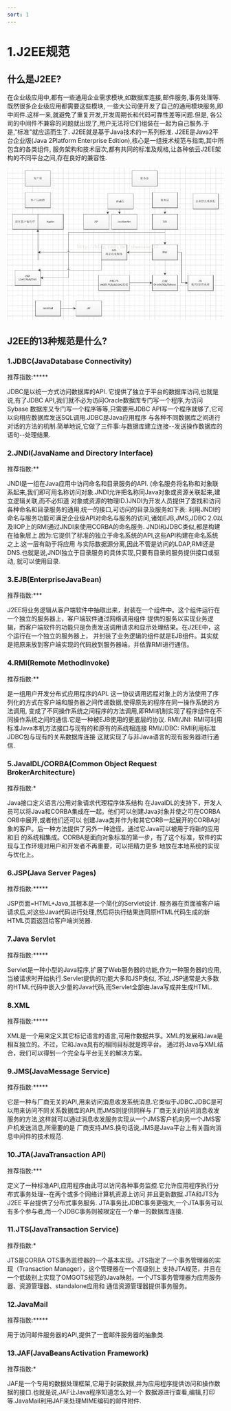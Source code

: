 ```yaml
---
sort: 1
---
```

# 1.J2EE规范

## 什么是J2EE?

在企业级应用中,都有一些通用企业需求模块,如数据库连接,邮件服务,事务处理等.既然很多企业级应用都需要这些模块,
一些大公司便开发了自己的通用模块服务,即中间件.这样一来,就避免了重复开发,开发周期长和代码可靠性差等问题.但是,
各公司的中间件不兼容的问题就出现了,用户无法将它们组装在一起为自己服务.于是,"标准"就应运而生了.
J2EE就是基于Java技术的一系列标准.
J2EE是Java2平台企业版(Java 2Platform Enterprise Edition),核心是一组技术规范与指南,其中所包含的各类组件,
服务架构和技术层次,都有共同的标准及规格,让各种依云J2EE架构的不同平台之间,存在良好的兼容性.

![](img/20140822222056453.jpg)

## J2EE的13种规范是什么?
### 1.JDBC(JavaDatabase Connectivity)	

推荐指数:*****

JDBC是以统一方式访问数据库的API.
它提供了独立于平台的数据库访问,也就是说,有了JDBC API,我们就不必为访问Oracle数据库专门写一个程序,为访问Sybase
数据库又专门写一个程序等等,只需要用JDBC API写一个程序就够了,它可以向相应数据库发送SQL调用.JDBC是Java应用程序
与各种不同数据库之间进行对话的方法的机制.简单地说,它做了三件事:与数据库建立连接--发送操作数据库的语句--处理结果.

### 2.JNDI(JavaName and Directory Interface)	

推荐指数:**

JNDI是一组在Java应用中访问命名和目录服务的API.
(命名服务将名称和对象联系起来,我们即可用名称访问对象.JNDI允许把名称同Java对象或资源关联起来,建立逻辑关联,而不必知道
对象或资源的物理ID.)JNDI为开发人员提供了查找和访问各种命名和目录服务的通用,统一的接口,可访问的目录及服务如下表:
利用JNDI的命名与服务功能可满足企业级API对命名与服务的访问,诸如EJB,JMS,JDBC 2.0以及IIOP上的RMI通过JNDI来使用CORBA的命名服务.
JNDI和JDBC类似,都是构建在抽象层上.因为:它提供了标准的独立于命名系统的API,这些API构建在命名系统之上.这一层有助于将应用
与实际数据源分离,因此不管是访问的LDAP,RMI还是DNS.也就是说,JNDI独立于目录服务的具体实现,只要有目录的服务提供接口或驱动,
就可以使用目录.

### 3.EJB(EnterpriseJavaBean)	

推荐指数:***

J2EE将业务逻辑从客户端软件中抽取出来，封装在一个组件中。这个组件运行在一个独立的服务器上，客户端软件通过网络调用组件
提供的服务以实现业务逻辑，而客户端软件的功能只是负责发送调用请求和显示处理结果。在J2EE中，这个运行在一个独立的服务器上，
并封装了业务逻辑的组件就是EJB组件。其实就是把原来放到客户端实现的代码放到服务器端，并依靠RMI进行通信。

### 4.RMI(Remote MethodInvoke)	

推荐指数:**

是一组用户开发分布式应用程序的API.
这一协议调用远程对象上的方法使用了序列化的方式在客户端和服务器之间传递数据,使得原先的程序在同一操作系统的方法调用,
变成了不同操作系统之间程序的方法调用,即RMI机制实现了程序组件在不同操作系统之间的通信.它是一种被EJB使用的更底层的协议.
RMI/JNI: RMI可利用标准Java本机方法接口与现有的和原有的系统相连接
RMI/JDBC: RMI利用标准JDBC包与现有的关系数据库连接
这就实现了与非Java语言的现有服务器进行通信.

### 5.JavaIDL/CORBA(Common Object Request BrokerArchitecture)	

推荐指数:*

Java接口定义语言/公用对象请求代理程序体系结构
在JavaIDL的支持下，开发人员可以将Java和CORBA集成在一起。他们可以创建Java对象并使之可在CORBA ORB中展开,或者他们还可以
创建Java类并作为和其它ORB一起展开的CORBA对象的客户。后一种方法提供了另外一种途径，通过它Java可以被用于将新的应用和旧
的系统相集成。CORBA是面向对象标准的第一步，有了这个标准，软件的实现与工作环境对用户和开发者不再重要，可以把精力更多
地放在本地系统的实现与优化上。

### 6.JSP(Java Server Pages)	

推荐指数:*****

JSP页面=HTML+Java,其根本是一个简化的Servlet设计.
服务器在页面被客户端请求后,对这些Java代码进行处理,然后将执行结果连同原HTML代码生成的新HTML页面返回给客户端浏览器.

### 7.Java Servlet	

推荐指数:*****

Servlet是一种小型的Java程序,扩展了Web服务器的功能,作为一种服务器的应用,当被请求时开始执行.Servlet提供的功能大多和JSP类似,
不过,JSP通常是大多数的HTML代码中嵌入少量的Java代码,而Servlet全部由Java写成并生成HTML.

### 8.XML	

推荐指数:*****

XML是一个用来定义其它标记语言的语言,可用作数据共享。XML的发展和Java是相互独立的。不过，它和Java具有的相同目标就是跨平台。
通过将Java与XML结合，我们可以得到一个完全与平台无关的解决方案。

### 9.JMS(JavaMessage Service)		

推荐指数:*****

它是一种与厂商无关的API,用来访问消息收发系统消息.它类似于JDBC.JDBC是可以用来访问不同关系数据库的API,而JMS则提供同样与
厂商无关的访问消息收发服务的方法,这样就可以通过消息收发服务实现从一个JMS客户机向另一个JMS客户机发送消息,所需要的是
厂商支持JMS.换句话说,JMS是Java平台上有关面向消息中间件的技术规范.

### 10.JTA(JavaTransaction API)		

推荐指数:***

定义了一种标准API,应用程序由此可以访问各种事务监控.它允许应用程序执行分布式事务处理--在两个或多个网络计算机资源上访问
并且更新数据.JTA和JTS为J2EE 平台提供了分布式事务服务.
JTA事务比JDBC事务更强大,一个JTA事务可以有多个参与者,而一个JDBC事务则被限定在一个单一的数据库连接.

### 11.JTS(JavaTransaction Service)		

推荐指数:*

JTS是CORBA OTS事务监控器的一个基本实现。JTS指定了一个事务管理器的实现（Transaction Manager），这个管理器在一个高级别上
支持JTA规范，并且在一个低级别上实现了OMGOTS规范的Java映射。一个JTS事务管理器为应用服务器、资源管理器、standalone应用和
通信资源管理器提供事务服务。

### 12.JavaMail		

推荐指数:*****

用于访问邮件服务器的API,提供了一套邮件服务器的抽象类.

### 13.JAF(JavaBeansActivation Framework)	

推荐指数:*

JAF是一个专用的数据处理框架,它用于封装数据,并为应用程序提供访问和操作数据的接口.也就是说,JAF让Java程序知道怎么对一个
数据源进行查看,编辑,打印等.JavaMail利用JAF来处理MIME编码的邮件附件.





